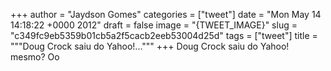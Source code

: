 
+++
author = "Jaydson Gomes"
categories = ["tweet"]
date = "Mon May 14 14:18:22 +0000 2012"
draft = false
image = "{TWEET_IMAGE}"
slug = "c349fc9eb5359b01cb5a2f5cacb2eeb53004d25d"
tags = ["tweet"]
title = """Doug Crock saiu do Yahoo!..."""
+++
Doug Crock saiu do Yahoo! mesmo? Oo
